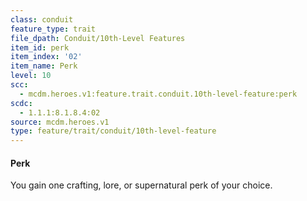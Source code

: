 ```yaml
---
class: conduit
feature_type: trait
file_dpath: Conduit/10th-Level Features
item_id: perk
item_index: '02'
item_name: Perk
level: 10
scc:
  - mcdm.heroes.v1:feature.trait.conduit.10th-level-feature:perk
scdc:
  - 1.1.1:8.1.8.4:02
source: mcdm.heroes.v1
type: feature/trait/conduit/10th-level-feature
---
```


#### Perk

You gain one crafting, lore, or supernatural perk of your choice.
